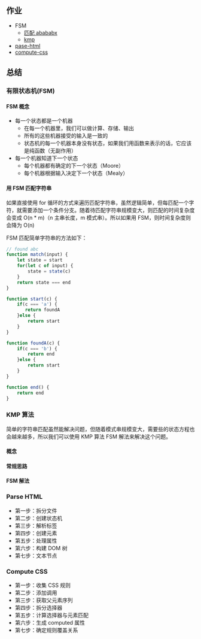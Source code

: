 ## 作业
- FSM
  - [匹配 abababx](./match/abababx.js)
  - [kmp](./match/kmp.js)
- [pase-html](./parse-html/7-combineText/parser.js)
- [compute-css](computed-css/7/compute-css.js)

## 总结

### 有限状态机(FSM)

#### FSM 概念
- 每一个状态都是一个机器
  - 在每一个机器里，我们可以做计算、存储、输出
  - 所有的这些机器接受的输入是一致的
  - 状态机的每一个机器本身没有状态，如果我们用函数来表示的话，它应该是纯函数（无副作用）
- 每一个机器知道下一个状态
  - 每个机器都有确定的下一个状态（Moore）
  - 每个机器根据输入决定下一个状态（Mealy）

#### 用 FSM 匹配字符串
如果直接使用 for 循环的方式来遍历匹配字符串，虽然逻辑简单，但每匹配一个字符，就需要添加一个条件分支。随着待匹配字符串规模变大，则匹配的时间复杂度会变成 O(n * m)（n 主串长度，m 模式串）。所以如果用 FSM，则时间复杂度则会降为 O(n)

FSM 匹配简单字符串的方法如下：
```js
// found abc
function match(input) {
    let state = start
    for(let c of input) {
        state = state(c)
    }
    return state === end
}

function start(c) {
    if(c === 'a') {
       return foundA 
    }else {
        return start
    }
}

function foundA(c) {
    if(c === 'b') {
        return end
    }else {
        return start
    }
}

function end() {
    return end
}
```

### KMP 算法
简单的字符串匹配虽然能解决问题，但随着模式串规模变大，需要些的状态方程也会越来越多，所以我们可以使用 KMP 算法 FSM 解法来解决这个问题。

#### 概念
#### 常规思路
#### FSM 解法


### Parse HTML
- 第一步：拆分文件
- 第二步：创建状态机
- 第三步：解析标签
- 第四步：创建元素
- 第五步：处理属性
- 第六步：构建 DOM 树
- 第七步：文本节点

### Compute CSS
- 第一步：收集 CSS 规则
- 第二步：添加调用
- 第三步：获取父元素序列
- 第四步：拆分选择器
- 第五步：计算选择器与元素匹配
- 第六步：生成 computed 属性
- 第七步：确定规则覆盖关系

